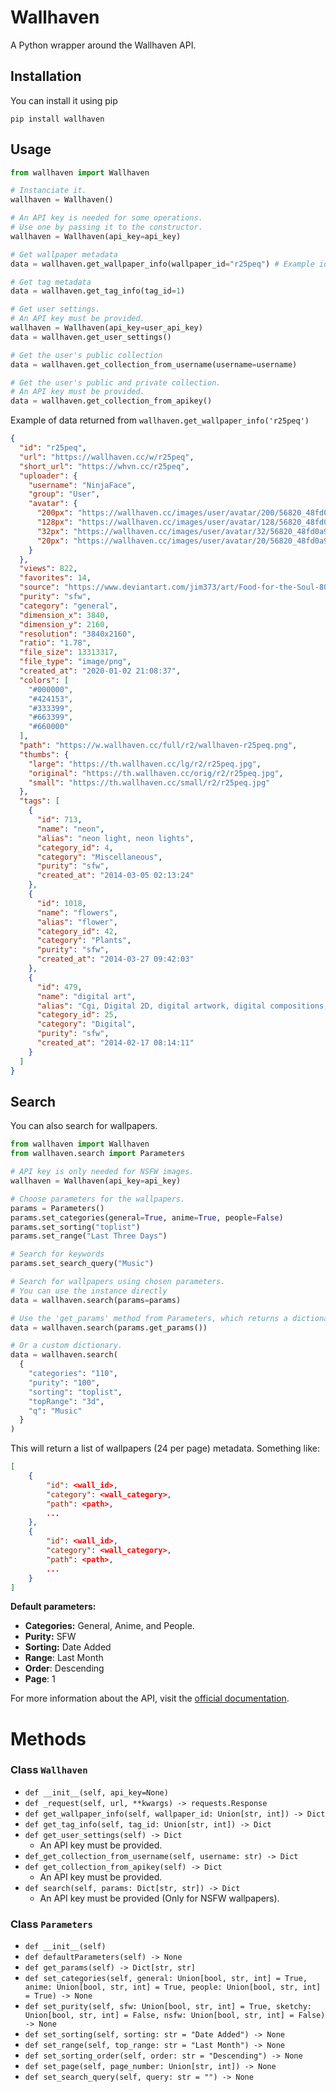# Wallhaven
A Python wrapper around the Wallhaven API.

## Installation
You can install it using pip
```
pip install wallhaven
```

## Usage
```python
from wallhaven import Wallhaven

# Instanciate it.
wallhaven = Wallhaven()

# An API key is needed for some operations.
# Use one by passing it to the constructor.
wallhaven = Wallhaven(api_key=api_key) 

# Get wallpaper metadata
data = wallhaven.get_wallpaper_info(wallpaper_id="r25peq") # Example id

# Get tag metadata
data = wallhaven.get_tag_info(tag_id=1)

# Get user settings.
# An API key must be provided.
wallhaven = Wallhaven(api_key=user_api_key)
data = wallhaven.get_user_settings()

# Get the user's public collection
data = wallhaven.get_collection_from_username(username=username)

# Get the user's public and private collection.
# An API key must be provided.
data = wallhaven.get_collection_from_apikey()
```

Example of data returned from `wallhaven.get_wallpaper_info('r25peq')`
```json
{
  "id": "r25peq",
  "url": "https://wallhaven.cc/w/r25peq",
  "short_url": "https://whvn.cc/r25peq",
  "uploader": {
    "username": "NinjaFace",
    "group": "User",
    "avatar": {
      "200px": "https://wallhaven.cc/images/user/avatar/200/56820_48fd0a9fe541.jpg",
      "128px": "https://wallhaven.cc/images/user/avatar/128/56820_48fd0a9fe541.jpg",
      "32px": "https://wallhaven.cc/images/user/avatar/32/56820_48fd0a9fe541.jpg",
      "20px": "https://wallhaven.cc/images/user/avatar/20/56820_48fd0a9fe541.jpg"
    }
  },
  "views": 822,
  "favorites": 14,
  "source": "https://www.deviantart.com/jim373/art/Food-for-the-Soul-808251562",
  "purity": "sfw",
  "category": "general",
  "dimension_x": 3840,
  "dimension_y": 2160,
  "resolution": "3840x2160",
  "ratio": "1.78",
  "file_size": 13313317,
  "file_type": "image/png",
  "created_at": "2020-01-02 21:08:37",
  "colors": [
    "#000000",
    "#424153",
    "#333399",
    "#663399",
    "#660000"
  ],
  "path": "https://w.wallhaven.cc/full/r2/wallhaven-r25peq.png",
  "thumbs": {
    "large": "https://th.wallhaven.cc/lg/r2/r25peq.jpg",
    "original": "https://th.wallhaven.cc/orig/r2/r25peq.jpg",
    "small": "https://th.wallhaven.cc/small/r2/r25peq.jpg"
  },
  "tags": [
    {
      "id": 713,
      "name": "neon",
      "alias": "neon light, neon lights",
      "category_id": 4,
      "category": "Miscellaneous",
      "purity": "sfw",
      "created_at": "2014-03-05 02:13:24"
    },
    {
      "id": 1018,
      "name": "flowers",
      "alias": "flower",
      "category_id": 42,
      "category": "Plants",
      "purity": "sfw",
      "created_at": "2014-03-27 09:42:03"
    },
    {
      "id": 479,
      "name": "digital art",
      "alias": "Cgi, Digital 2D, digital artwork, digital compositions, graphic, graphics, Motion Design",
      "category_id": 25,
      "category": "Digital",
      "purity": "sfw",
      "created_at": "2014-02-17 08:14:11"
    }
  ]
}
```

## Search
You can also search for wallpapers.
```python
from wallhaven import Wallhaven
from wallhaven.search import Parameters

# API key is only needed for NSFW images.
wallhaven = Wallhaven(api_key=api_key)

# Choose parameters for the wallpapers.
params = Parameters()
params.set_categories(general=True, anime=True, people=False)
params.set_sorting("toplist")
params.set_range("Last Three Days")

# Search for keywords
params.set_search_query("Music")

# Search for wallpapers using chosen parameters.
# You can use the instance directly
data = wallhaven.search(params=params)

# Use the 'get_params' method from Parameters, which returns a dictionary with the current parameters.
data = wallhaven.search(params.get_params())

# Or a custom dictionary.
data = wallhaven.search(
  {
    "categories": "110",
    "purity": "100",
    "sorting": "toplist",
    "topRange": "3d",
    "q": "Music"
  }
)
```

This will return a list of wallpapers (24 per page) metadata. Something like:
```json
[
    {
        "id": <wall_id>,
        "category": <wall_category>,
        "path": <path>,
        ...
    },
    {
        "id": <wall_id>,
        "category": <wall_category>,
        "path": <path>,
        ...
    }
]
```

**Default parameters:**
- **Categories:** General, Anime, and People.
- **Purity:** SFW
- **Sorting:** Date Added
- **Range**: Last Month
- **Order**: Descending
- **Page**: 1

For more information about the API, visit the [official documentation](https://wallhaven.cc/help/api).

# Methods
### Class `Wallhaven`

- `def __init__(self, api_key=None)`  
- `def _request(self, url, **kwargs) -> requests.Response`  
- `def get_wallpaper_info(self, wallpaper_id: Union[str, int]) -> Dict`  
- `def get_tag_info(self, tag_id: Union[str, int]) -> Dict`  
- `def get_user_settings(self) -> Dict`
  - An API key must be provided.  
- `def_get_collection_from_username(self, username: str) -> Dict`
- `def get_collection_from_apikey(self) -> Dict `
  - An API key must be provided.
- `def search(self, params: Dict[str, str]) -> Dict`
  - An API key must be provided (Only for NSFW wallpapers).

### Class `Parameters`
- `def __init__(self)`  
- `def defaultParameters(self) -> None`
- `def get_params(self) -> Dict[str, str]`
- `def set_categories(self, general: Union[bool, str, int] = True, anime: Union[bool, str, int] = True, people: Union[bool, str, int] = True) -> None`
- `def set_purity(self, sfw: Union[bool, str, int] = True, sketchy: Union[bool, str, int] = False, nsfw: Union[bool, str, int] = False) -> None`
- `def set_sorting(self, sorting: str = "Date Added") -> None`
- `def set_range(self, top_range: str = "Last Month") -> None`
- `def set_sorting_order(self, order: str = "Descending") -> None`
- `def set_page(self, page_number: Union[str, int]) -> None`
- `def set_search_query(self, query: str = "") -> None` 
